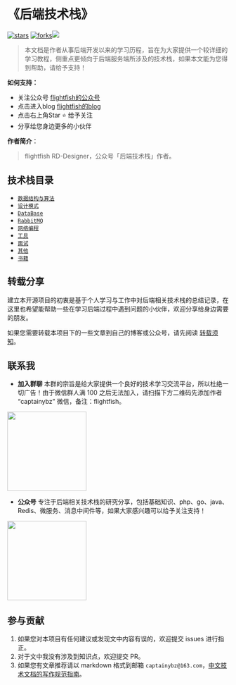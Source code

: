 # 《后端技术栈》

[![stars](https://badgen.net/github/stars/flightfish/rd-blog?icon=github&color=4ab8a1)](https://github.com/flightfish/rd-blog) [![forks](https://badgen.net/github/forks/flightfish/rd-blog?icon=github&color=4ab8a1)](https://github.com/flightfish/rd-blog)[<img src="https://img.shields.io/badge/%E5%BE%AE%E4%BF%A1-%E5%85%AC%E4%BC%97%E5%8F%B7-brightgreen">](https://captainybz-1304372915.cos.ap-nanjing.myqcloud.com/rd-blog/img/wx_subscribe.jpg)

> 本文档是作者从事后端开发以来的学习历程，旨在为大家提供一个较详细的学习教程，侧重点更倾向于后端服务端所涉及的技术栈，如果本文能为您得到帮助，请给予支持！

**如何支持：**
- 关注公众号 [flightfish的公众号](https://captainybz-1304372915.cos.ap-nanjing.myqcloud.com/rd-blog/img/wx_subscribe.jpg)
- 点击进入blog [flightfish的blog](http://flightfish.club)
- 点击右上角Star :star: 给予关注
- 分享给您身边更多的小伙伴

**作者简介**：

> flightfish RD-Designer，公众号「后端技术栈」作者。

## 技术栈目录

* [`数据结构与算法`](/algorithm/README.md)
* [`设计模式`](/designPatterns/index.md)
* [`DataBase`](/database/README.md)
* [`RabbitMQ`](/microservice/consul.md)
* [`网络编程`](/networkprogram/README.md)
* [`工具`](/tools/git.md)
* [`面试`](/interview/lock.md)
* [`其他`](/other/about-us.md)
* [`书籍`](/book/README.md)

## 转载分享

建立本开源项目的初衷是基于个人学习与工作中对后端相关技术栈的总结记录，在这里也希望能帮助一些在学习后端过程中遇到问题的小伙伴，欢迎分享给身边需要的朋友。

如果您需要转载本项目下的一些文章到自己的博客或公众号，请先阅读 [转载须知](other/reprint-contribution-collaboration.md)。

## 联系我

- **加入群聊**
本群的宗旨是给大家提供一个良好的技术学习交流平台，所以杜绝一切广告！由于微信群人满 100 之后无法加入，请扫描下方二维码先添加作者 “captainybz” 微信，备注：flightfish。
<img src="https://captainybz-1304372915.cos.ap-nanjing.myqcloud.com/rd-blog/img/wx.jpg" width="180" height="180"/>

- **公众号**
专注于后端相关技术栈的研究分享，包括基础知识、php、go、java、Redis、微服务、消息中间件等，如果大家感兴趣可以给予关注支持！
<img src="https://captainybz-1304372915.cos.ap-nanjing.myqcloud.com/rd-blog/img/wx_subscribe.jpg" width="180" height="180"/>

## 参与贡献

1. 如果您对本项目有任何建议或发现文中内容有误的，欢迎提交 issues 进行指正。
2. 对于文中我没有涉及到知识点，欢迎提交 PR。
3. 如果您有文章推荐请以 markdown 格式到邮箱 `captainybz@163.com`，[中文技术文档的写作规范指南](https://github.com/ruanyf/document-style-guide)。